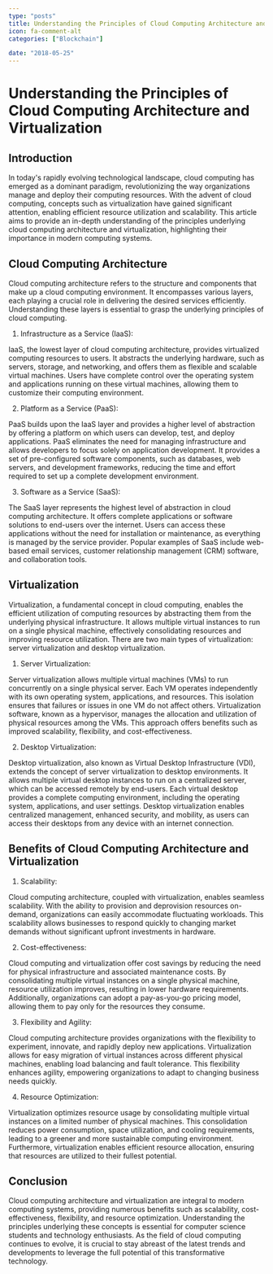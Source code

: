 ```yaml
---
type: "posts"
title: Understanding the Principles of Cloud Computing Architecture and Virtualization
icon: fa-comment-alt
categories: ["Blockchain"]

date: "2018-05-25"
---
```




# Understanding the Principles of Cloud Computing Architecture and Virtualization

## Introduction

In today's rapidly evolving technological landscape, cloud computing has emerged as a dominant paradigm, revolutionizing the way organizations manage and deploy their computing resources. With the advent of cloud computing, concepts such as virtualization have gained significant attention, enabling efficient resource utilization and scalability. This article aims to provide an in-depth understanding of the principles underlying cloud computing architecture and virtualization, highlighting their importance in modern computing systems.

## Cloud Computing Architecture

Cloud computing architecture refers to the structure and components that make up a cloud computing environment. It encompasses various layers, each playing a crucial role in delivering the desired services efficiently. Understanding these layers is essential to grasp the underlying principles of cloud computing.

1. Infrastructure as a Service (IaaS):

IaaS, the lowest layer of cloud computing architecture, provides virtualized computing resources to users. It abstracts the underlying hardware, such as servers, storage, and networking, and offers them as flexible and scalable virtual machines. Users have complete control over the operating system and applications running on these virtual machines, allowing them to customize their computing environment.

2. Platform as a Service (PaaS):

PaaS builds upon the IaaS layer and provides a higher level of abstraction by offering a platform on which users can develop, test, and deploy applications. PaaS eliminates the need for managing infrastructure and allows developers to focus solely on application development. It provides a set of pre-configured software components, such as databases, web servers, and development frameworks, reducing the time and effort required to set up a complete development environment.

3. Software as a Service (SaaS):

The SaaS layer represents the highest level of abstraction in cloud computing architecture. It offers complete applications or software solutions to end-users over the internet. Users can access these applications without the need for installation or maintenance, as everything is managed by the service provider. Popular examples of SaaS include web-based email services, customer relationship management (CRM) software, and collaboration tools.

## Virtualization

Virtualization, a fundamental concept in cloud computing, enables the efficient utilization of computing resources by abstracting them from the underlying physical infrastructure. It allows multiple virtual instances to run on a single physical machine, effectively consolidating resources and improving resource utilization. There are two main types of virtualization: server virtualization and desktop virtualization.

1. Server Virtualization:

Server virtualization allows multiple virtual machines (VMs) to run concurrently on a single physical server. Each VM operates independently with its own operating system, applications, and resources. This isolation ensures that failures or issues in one VM do not affect others. Virtualization software, known as a hypervisor, manages the allocation and utilization of physical resources among the VMs. This approach offers benefits such as improved scalability, flexibility, and cost-effectiveness.

2. Desktop Virtualization:

Desktop virtualization, also known as Virtual Desktop Infrastructure (VDI), extends the concept of server virtualization to desktop environments. It allows multiple virtual desktop instances to run on a centralized server, which can be accessed remotely by end-users. Each virtual desktop provides a complete computing environment, including the operating system, applications, and user settings. Desktop virtualization enables centralized management, enhanced security, and mobility, as users can access their desktops from any device with an internet connection.

## Benefits of Cloud Computing Architecture and Virtualization

1. Scalability:

Cloud computing architecture, coupled with virtualization, enables seamless scalability. With the ability to provision and deprovision resources on-demand, organizations can easily accommodate fluctuating workloads. This scalability allows businesses to respond quickly to changing market demands without significant upfront investments in hardware.

2. Cost-effectiveness:

Cloud computing and virtualization offer cost savings by reducing the need for physical infrastructure and associated maintenance costs. By consolidating multiple virtual instances on a single physical machine, resource utilization improves, resulting in lower hardware requirements. Additionally, organizations can adopt a pay-as-you-go pricing model, allowing them to pay only for the resources they consume.

3. Flexibility and Agility:

Cloud computing architecture provides organizations with the flexibility to experiment, innovate, and rapidly deploy new applications. Virtualization allows for easy migration of virtual instances across different physical machines, enabling load balancing and fault tolerance. This flexibility enhances agility, empowering organizations to adapt to changing business needs quickly.

4. Resource Optimization:

Virtualization optimizes resource usage by consolidating multiple virtual instances on a limited number of physical machines. This consolidation reduces power consumption, space utilization, and cooling requirements, leading to a greener and more sustainable computing environment. Furthermore, virtualization enables efficient resource allocation, ensuring that resources are utilized to their fullest potential.

## Conclusion

Cloud computing architecture and virtualization are integral to modern computing systems, providing numerous benefits such as scalability, cost-effectiveness, flexibility, and resource optimization. Understanding the principles underlying these concepts is essential for computer science students and technology enthusiasts. As the field of cloud computing continues to evolve, it is crucial to stay abreast of the latest trends and developments to leverage the full potential of this transformative technology.